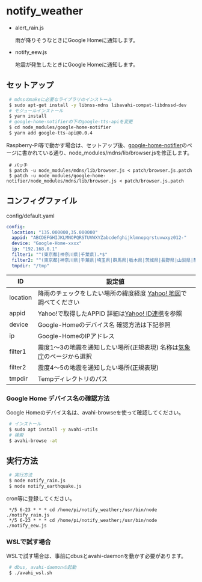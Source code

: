 # notify_weather

- alert_rain.js

  雨が降りそうなときにGoogle Homeに通知します。

- notify_eew.js

  地震が発生したときにGoogle Homeに通知します。

## セットアップ

~~~ bash
 # mdnsのmakeに必要なライブラリのインストール
 $ sudo apt-get install -y libnss-mdns libavahi-compat-libdnssd-dev
 # モジュールインストール
 $ yarn install
 # google-home-notifierの下のgoogle-tts-apiを変更
 $ cd node_modules/google-home-notifier
 $ yarn add google-tts-api@0.0.4
~~~

Raspberry-Pi等で動かす場合は、セットアップ後、[google-home-notifier](https://github.com/noelportugal/google-home-notifier)のページに書かれている通り、node_modules/mdns/lib/browser.jsを修正します。

~~~ bach
 # パッチ
 $ patch -u node_modules/mdns/lib/browser.js < patch/browser.js.patch
 $ patch -u node_modules/google-home-notifier/node_modules/mdns/lib/browser.js < patch/browser.js.patch
~~~

## コンフィグファイル

config/default.yaml

~~~ yaml
config:
  location: "135.000000,35.000000"
  appid: "ABCDEFGHIJKLMNOPQRSTUVWXYZabcdefghijklmnopqrstuvwxyz012-"
  device: "Google-Home-xxxx"
  ip: "192.168.0.1"
  filter1: "^(東京都|神奈川県|千葉県).*$"
  filter2: "^(東京都|神奈川県|千葉県|埼玉県|群馬県|栃木県|茨城県|長野県|山梨県|静岡県|東京湾|相模湾|伊豆|房総半島).*$"
  tmpdir: "/tmp"
~~~

|ID|設定値|
|---|---|
|location|降雨のチェックをしたい場所の緯度経度 [Yahoo! 地図](https://map.yahoo.co.jp/)で調べてください|
|appid|Yahoo!で取得したAPPID 詳細は[Yahoo! ID連携](https://developer.yahoo.co.jp/yconnect/)を参照|
|device|Google-Homeのデバイス名 確認方法は下記参照|
|ip|Google-HomeのIPアドレス|
|filter1|震度1～3の地震を通知したい場所(正規表現) 名称は[気象庁](http://www.data.jma.go.jp/svd/eqev/data/joho/region/index.html)のページから選択|
|filter2|震度4～5の地震を通知したい場所(正規表現)|
|tmpdir|Tempディレクトリのパス|

### Google Home デバイス名の確認方法

Google Homeのデバイス名は、avahi-browseを使って確認してください。

~~~ bash
 # インストール
 $ sudo apt install -y avahi-utils
 # 検索
 $ avahi-browse -at
~~~

## 実行方法

~~~ bash
 # 実行方法
 $ node notify_rain.js
 $ node notify_earthquake.js
~~~

cron等に登録してください。

~~~ cron
 */5 6-23 * * * cd /home/pi/notify_weather;/usr/bin/node ./notify_rain.js
 */5 6-23 * * * cd /home/pi/notify_weather;/usr/bin/node ./notify_eew.js
~~~

### WSLで試す場合

WSLで試す場合は、事前にdbusとavahi-daemonを動かす必要があります。

~~~ bash
 # dbus, avahi-daemonの起動
 $ ./avahi_wsl.sh
~~~
